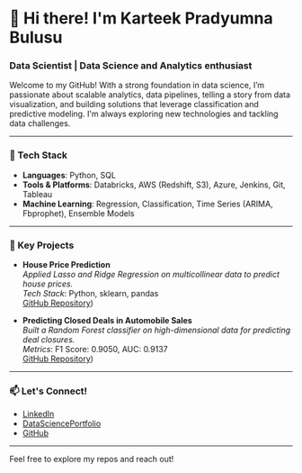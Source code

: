 # 👋 Hi there! I'm Karteek Pradyumna Bulusu

### Data Scientist | Data Science and Analytics enthusiast

Welcome to my GitHub! With a strong foundation in data science, I’m passionate about scalable analytics, data pipelines, telling a story from data visualization, and building solutions that leverage classification and predictive modeling. I'm always exploring new technologies and tackling data challenges.

---

### 🔧 Tech Stack

- **Languages**: Python, SQL
- **Tools & Platforms**: Databricks, AWS (Redshift, S3), Azure, Jenkins, Git, Tableau
- **Machine Learning**: Regression, Classification, Time Series (ARIMA, Fbprophet), Ensemble Models

---

### 🚀 Key Projects

- **House Price Prediction**  
  *Applied Lasso and Ridge Regression on multicollinear data to predict house prices.*  
  *Tech Stack*: Python, sklearn, pandas  
  [GitHub Repository](https://github.com/kartikpradyumna92/Kaggle_House_Price_Predictions))

- **Predicting Closed Deals in Automobile Sales**  
  *Built a Random Forest classifier on high-dimensional data for predicting deal closures.*  
  *Metrics*: F1 Score: 0.9050, AUC: 0.9137  
  [GitHub Repository](https://github.com/kartikpradyumna92/Data-Science--Analysis-of-automobiles-deals-captured))

---

### 📫 Let's Connect!

- [LinkedIn](https://www.linkedin.com/in/karteekpradyumnabulusu)
- [DataSciencePortfolio](https://kartikpradyumna92.github.io/)
- [GitHub](https://github.com/kartikpradyumna92)

---

Feel free to explore my repos and reach out!

